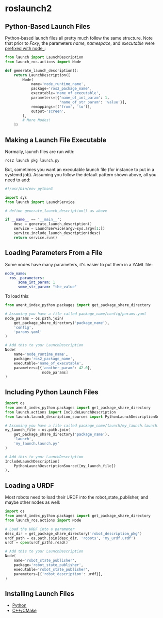 # roslaunch2

## Python-Based Launch Files

Python-based launch files all pretty much follow the same structure.
Note that prior to _Foxy_, the parameters _name_, _namespace_, and _executable_ were
[prefixed with node\_](https://index.ros.org/doc/ros2/Releases/Release-Foxy-Fitzroy/#launch-ros):

```python
from launch import LaunchDescription
from launch_ros.actions import Node

def generate_launch_description():
    return LaunchDescription([
        Node(
            name='node_runtime_name',
            package='ros2_package_name',
            executable='name_of_executable',
            parameters=[{'name_of_int_param': 1,
                         'name_of_str_param': 'value'}],
            remappings=[('from', 'to')],
            output='screen',
        ),
        # More Nodes!
    ])
```

## Making a Launch File Executable

Normally, launch files are run with:

```
ros2 launch pkg launch.py
```

But, sometimes you want an executable launch file (for instance to
put in a systemd job). Assuming you follow the default pattern shown
above, all you need to add:

```python
#!/usr/bin/env python3

import sys
from launch import LaunchService

# define generate_launch_description() as above

if __name__ == '__main__':
    desc = generate_launch_description()
    service = LaunchService(argv=sys.argv[1:])
    service.include_launch_description(desc)
    return service.run()
```

## Loading Parameters From a File

Some nodes have many parameters, it's easier to put them in a YAML file:

```yaml
node_name:
  ros__parameters:
      some_int_param: 1
      some_str_param: "the_value"
```

To load this:

```python
from ament_index_python.packages import get_package_share_directory

# Assuming you have a file called package_name/config/params.yaml
node_params = os.path.join(
    get_package_share_directory('package_name'),
    'config',
    'params.yaml'
)

# Add this to your LaunchDescription
Node(
    name='node_runtime_name',
    package='ros2_package_name',
    executable='name_of_executable',
    parameters=[{'another_param': 42.0},
                 node_params]
)
```


## Including Python Launch Files

```python
import os
from ament_index_python.packages import get_package_share_directory
from launch.actions import IncludeLaunchDescription
from launch.launch_description_sources import PythonLaunchDescriptionSource

# Assuming you have a file called package_name/launch/my_launch.launch.py
my_launch_file = os.path.join(
    get_package_share_directory('package_name'),
    'launch',
    'my_launch.launch.py'
)

# Add this to your LaunchDescription
IncludeLaunchDescription(
    PythonLaunchDescriptionSource([my_launch_file])
),
```

## Loading a URDF

Most robots need to load their URDF into the robot_state_publisher,
and maybe other nodes as well:

```python
import os
from ament_index_python.packages import get_package_share_directory
from launch_ros.actions import Node

# Load the URDF into a parameter
desc_dir = get_package_share_directory('robot_description_pkg')
urdf_path = os.path.join(desc_dir, 'robots', 'my_urdf.urdf')
urdf = open(urdf_path).read()

# Add this to your LaunchDescription
Node(
    name='robot_state_publisher',
    package='robot_state_publisher',
    executable='robot_state_publisher',
    parameters=[{'robot_description': urdf}],
)
```

## Installing Launch Files

 * [Python](https://index.ros.org/doc/ros2/Tutorials/Launch-system/#python-packages)
 * [C++/CMake](https://index.ros.org/doc/ros2/Tutorials/Launch-system/#c-packages)
